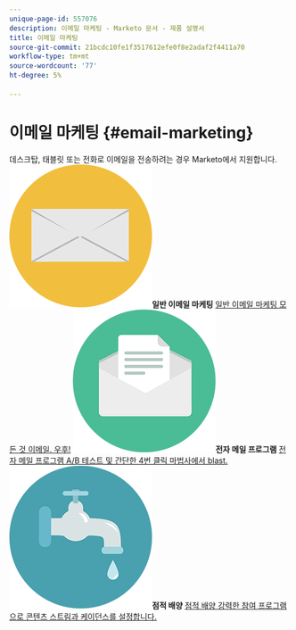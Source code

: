 ```yaml
---
unique-page-id: 557076
description: 이메일 마케팅 - Marketo 문서 - 제품 설명서
title: 이메일 마케팅
source-git-commit: 21bcdc10fe1f3517612efe0f8e2adaf2f4411a70
workflow-type: tm+mt
source-wordcount: '77'
ht-degree: 5%

---
```



# 이메일 마케팅 {#email-marketing}

데스크탑, 태블릿 또는 전화로 이메일을 전송하려는 경우 Marketo에서 지원합니다.
**![일반 이메일 마케팅](assets/office-27.png)일반 이메일 마케팅** [일반 이메일 마케팅 모든 것 이메일. 우후!](https://docs.marketo.com/display/DOCS/General)     **![전자 메일 프로그램](assets/chat-messages-10.png)전자 메일 프로그램** [전자 메일 프로그램 A/B 테스트 및 간단한 4번 클릭 마법사에서 blast.](https://docs.marketo.com/display/DOCS/Email+Programs)     **![점적 배양](assets/ecology-14.png)점적 배양** [점적 배양 강력한 참여 프로그램으로 콘텐츠 스트림과 케이던스를 설정합니다.](https://docs.marketo.com/display/DOCS/Drip+Nurturing)

